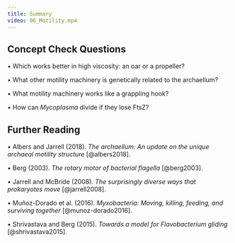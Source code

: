 ```yaml
---
title: Summary
video: 06_Motility.mp4
---
```


## Concept Check Questions 

• Which works better in high viscosity: an oar or a propeller?

• What other motility machinery is genetically related to the archaellum?

• What motility machinery works like a grappling hook?

• How can *Mycoplasma* divide if they lose FtsZ?

## Further Reading 

• Albers and Jarrell (2018). *The archaellum: An update on the unique archaeal motility structure* [@albers2018].

• Berg (2003). *The rotary motor of bacterial flagella* [@berg2003].

• Jarrell and McBride (2008). *The surprisingly diverse ways that prokaryotes move* [@jarrell2008].

• Muñoz-Dorado et al. (2016). *Myxobacteria: Moving, killing, feeding, and surviving together* [@munoz-dorado2016].

• Shrivastava and Berg (2015). *Towards a model for Flavobacterium gliding* [@shrivastava2015].

